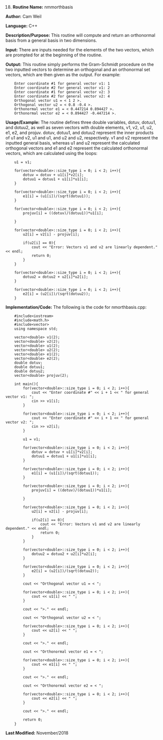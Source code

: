 18. **Routine Name:**           nmmorthbasis

   **Author:** Cam Weil

   **Language:** C++

   **Description/Purpose:** This routine will compute and return an orthonormal basis from a general basis in two dimensions.
   
   **Input:** There are inputs needed for the elements of the two vectors, which are prompted for at the beginning of the routine.

   **Output:** This routine simply performs the Gram-Schmidt procedure on the two inputted vectors to determine an orthogonal and an orthonormal set vectors, which are then given as the output. For example:
 
        Enter coordinate #1 for general vector v1: 1
        Enter coordinate #2 for general vector v1: 2
        Enter coordinate #1 for general vector v2: 3
        Enter coordinate #2 for general vector v2: 4
        Orthogonal vector u1 = < 1 2 >.
        Orthogonal vector u2 = < 0.8 -0.4 >.
        Orthonormal vector e1 = < 0.447214 0.894427 >.
        Orthonormal vector e2 = < 0.894427 -0.447214 >.

   **Usage/Example:** The routine defines three double variables, dotuv, dotuu1, and dotuu2, as well as seven vectors with double elements, v1, v2, u1, u2, e1, e2, and projuv. dotuv, dotuu1, and dotuu2 represent the inner products of u1 and v2, u1 and u1, and u2 and u2, respectively. v1 and v2 represent the inputted general basis, whereas u1 and u2 represent the calculated orthogonal vectors and e1 and e2 represent the calculated orthonormal vectors, which are calculated using the loops:
   
        u1 = v1; 
    
        for(vector<double>::size_type i = 0; i < 2; i++){
            dotuv = dotuv + u1[i]*v2[i];
            dotuu1 = dotuu1 + u1[i]*u1[i];
        }

        for(vector<double>::size_type i = 0; i < 2; i++){
            e1[i] = (u1[i])/(sqrt(dotuu1));
        }

        for(vector<double>::size_type i = 0; i < 2; i++){
            projuv[i] = ((dotuv)/(dotuu1))*u1[i];

        }

        for(vector<double>::size_type i = 0; i < 2; i++){
            u2[i] = v2[i] - projuv[i];

            if(u2[i] == 0){
                cout << "Error: Vectors v1 and v2 are linearly dependent." << endl;
                return 0;
            }
        }

        for(vector<double>::size_type i = 0; i < 2; i++){
            dotuu2 = dotuu2 + u2[i]*u2[i];
        }

        for(vector<double>::size_type i = 0; i < 2; i++){
            e2[i] = (u2[i])/(sqrt(dotuu2));
        }

   **Implementation/Code:** The following is the code for nmorthbasis.cpp:

        #include<iostream>
        #include<math.h>
        #include<vector>
        using namespace std;

        vector<double> v1(2);
        vector<double> v2(2);
        vector<double> u1(2);
        vector<double> u2(2);
        vector<double> e1(2);
        vector<double> e2(2);
        double dotuv;
        double dotuu1;
        double dotuu2;
        vector<double> projuv(2);

        int main(){
            for(vector<double>::size_type i = 0; i < 2; i++){
                cout << "Enter coordinate #" << i + 1 << " for general vector v1: ";
                cin >> v1[i];
            }

            for(vector<double>::size_type i = 0; i < 2; i++){
                cout << "Enter coordinate #" << i + 1 << " for general vector v2: ";
                cin >> v2[i];
            }

            u1 = v1;

            for(vector<double>::size_type i = 0; i < 2; i++){
                dotuv = dotuv + u1[i]*v2[i];
                dotuu1 = dotuu1 + u1[i]*u1[i];
            }

            for(vector<double>::size_type i = 0; i < 2; i++){
                e1[i] = (u1[i])/(sqrt(dotuu1));
            }

            for(vector<double>::size_type i = 0; i < 2; i++){
                projuv[i] = ((dotuv)/(dotuu1))*u1[i];

            }

            for(vector<double>::size_type i = 0; i < 2; i++){
                u2[i] = v2[i] - projuv[i];

                if(u2[i] == 0){
                    cout << "Error: Vectors v1 and v2 are linearly dependent." << endl;
                    return 0;
                }
            }

            for(vector<double>::size_type i = 0; i < 2; i++){
                dotuu2 = dotuu2 + u2[i]*u2[i];
            }

            for(vector<double>::size_type i = 0; i < 2; i++){
                e2[i] = (u2[i])/(sqrt(dotuu2));
            }

            cout << "Orthogonal vector u1 = < ";

            for(vector<double>::size_type i = 0; i < 2; i++){
                cout << u1[i] << " ";
            }

            cout << ">." << endl;

            cout << "Orthogonal vector u2 = < ";

            for(vector<double>::size_type i = 0; i < 2; i++){
                cout << u2[i] << " ";
            }

            cout << ">." << endl;

            cout << "Orthonormal vector e1 = < ";

            for(vector<double>::size_type i = 0; i < 2; i++){
                cout << e1[i] << " ";
            }

            cout << ">." << endl;

            cout << "Orthonormal vector e2 = < ";

            for(vector<double>::size_type i = 0; i < 2; i++){
                cout << e2[i] << " ";
            }

            cout << ">." << endl;

            return 0;
        }

   **Last Modified:** November/2018
